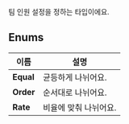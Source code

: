 
팀 인원 설정을 정하는 타입이에요. 
## **Enums**

 **이름** | **설명** |
 --- | --- |
**Equal** |균등하게 나뉘어요. |
**Order** |순서대로 나뉘어요. |
**Rate** |비율에 맞춰 나뉘어요. |
